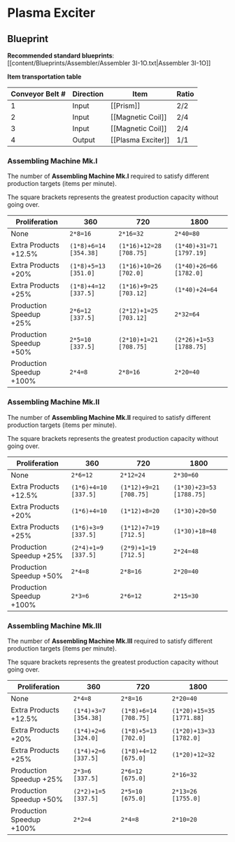 # Plasma Exciter

## Blueprint

**Recommended standard blueprints**: [[content/Blueprints/Assembler/Assembler 3I-1O.txt|Assembler 3I-1O]]

**Item transportation table**

| Conveyor Belt # | Direction | Item               | Ratio |
| --------------- | --------- | ------------------ | ----- |
| 1               | Input     | [[Prism]]          | 2/2   |
| 2               | Input     | [[Magnetic Coil]]  | 2/4   |
| 3               | Input     | [[Magnetic Coil]]  | 2/4   |
| 4               | Output    | [[Plasma Exciter]] | 1/1   |

### Assembling Machine Mk.I

The number of **Assembling Machine Mk.I** required to satisfy different production targets (items per minute).

The square brackets represents the greatest production capacity without going over.

| Proliferation            | 360                   | 720                     | 1800                     |
| ------------------------ | --------------------- | ----------------------- | ------------------------ |
| None                     | `2*8=16`              | `2*16=32`               | `2*40=80`                |
| Extra Products +12.5%    | `(1*8)+6=14 [354.38]` | `(1*16)+12=28 [708.75]` | `(1*40)+31=71 [1797.19]` |
| Extra Products +20%      | `(1*8)+5=13 [351.0]`  | `(1*16)+10=26 [702.0]`  | `(1*40)+26=66 [1782.0]`  |
| Extra Products +25%      | `(1*8)+4=12 [337.5]`  | `(1*16)+9=25 [703.12]`  | `(1*40)+24=64`           |
| Production Speedup +25%  | `2*6=12 [337.5]`      | `(2*12)+1=25 [703.12]`  | `2*32=64`                |
| Production Speedup +50%  | `2*5=10 [337.5]`      | `(2*10)+1=21 [708.75]`  | `(2*26)+1=53 [1788.75]`  |
| Production Speedup +100% | `2*4=8`               | `2*8=16`                | `2*20=40`                |

### Assembling Machine Mk.II

The number of **Assembling Machine Mk.II** required to satisfy different production targets (items per minute).

The square brackets represents the greatest production capacity without going over.

| Proliferation            | 360                  | 720                    | 1800                     |
| ------------------------ | -------------------- | ---------------------- | ------------------------ |
| None                     | `2*6=12`             | `2*12=24`              | `2*30=60`                |
| Extra Products +12.5%    | `(1*6)+4=10 [337.5]` | `(1*12)+9=21 [708.75]` | `(1*30)+23=53 [1788.75]` |
| Extra Products +20%      | `(1*6)+4=10`         | `(1*12)+8=20`          | `(1*30)+20=50`           |
| Extra Products +25%      | `(1*6)+3=9 [337.5]`  | `(1*12)+7=19 [712.5]`  | `(1*30)+18=48`           |
| Production Speedup +25%  | `(2*4)+1=9 [337.5]`  | `(2*9)+1=19 [712.5]`   | `2*24=48`                |
| Production Speedup +50%  | `2*4=8`              | `2*8=16`               | `2*20=40`                |
| Production Speedup +100% | `2*3=6`              | `2*6=12`               | `2*15=30`                |

### Assembling Machine Mk.III

The number of **Assembling Machine Mk.III** required to satisfy different production targets (items per minute).

The square brackets represents the greatest production capacity without going over.

| Proliferation            | 360                  | 720                   | 1800                     |
| ------------------------ | -------------------- | --------------------- | ------------------------ |
| None                     | `2*4=8`              | `2*8=16`              | `2*20=40`                |
| Extra Products +12.5%    | `(1*4)+3=7 [354.38]` | `(1*8)+6=14 [708.75]` | `(1*20)+15=35 [1771.88]` |
| Extra Products +20%      | `(1*4)+2=6 [324.0]`  | `(1*8)+5=13 [702.0]`  | `(1*20)+13=33 [1782.0]`  |
| Extra Products +25%      | `(1*4)+2=6 [337.5]`  | `(1*8)+4=12 [675.0]`  | `(1*20)+12=32`           |
| Production Speedup +25%  | `2*3=6 [337.5]`      | `2*6=12 [675.0]`      | `2*16=32`                |
| Production Speedup +50%  | `(2*2)+1=5 [337.5]`  | `2*5=10 [675.0]`      | `2*13=26 [1755.0]`       |
| Production Speedup +100% | `2*2=4`              | `2*4=8`               | `2*10=20`                |
